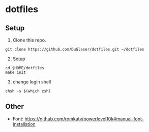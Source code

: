 # dotfiles

## Setup

1. Clone this repo.
```
git clone https://github.com/DuGlaser/dotfiles.git ~/dotfiles
```

2. Setup
```
cd $HOME/dotfiles
make init
```

3. change login shell
```
chsh -s $(which zsh)
```

## Other

- Font: https://github.com/romkatv/powerlevel10k#manual-font-installation
